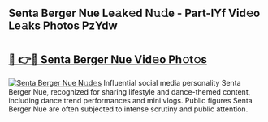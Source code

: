 ## Senta Berger Nue Le𝚊k𝚎d N𝚞𝚍e - Part-IYf Vid𝚎o Le𝚊ks Photos PzYdw

# <h2><a href="http://fb2pvq.evod.top/?m=Senta+Berger+Nue">🔗 👉🔴 Senta Berger Nue Vid𝚎o Ph𝚘t𝚘s</a></h2>

[![Senta Berger Nue N𝚞d𝚎s](https://i.imgur.com/8V9OHl7.gif)](http://fb2pvq.evod.top/?m=Senta+Berger+Nue)
Influential social media personality Senta Berger Nue, recognized for sharing lifestyle and dance-themed content, including dance trend performances and mini vlogs. Public figures Senta Berger Nue are often subjected to intense scrutiny and public attention. 
